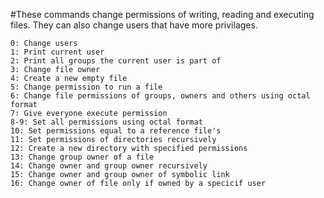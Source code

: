 #These commands change permissions of writing, reading and executing files. They can also change users that have more privilages.

	0: Change users
	1: Print current user
	2: Print all groups the current user is part of
	3: Change file owner
	4: Create a new empty file
	5: Change permission to run a file
	6: Change file permissions of groups, owners and others using octal format
	7: Give everyone execute permission
	8-9: Set all permissions using octal format
	10: Set permissions equal to a reference file's
	11: Set permissions of directories recursively
	12: Create a new directory with specified permissions
	13: Change group owner of a file
	14: Change owner and group owner recursively
	15: Change owner and group owner of symbolic link
	16: Change owner of file only if owned by a specicif user
